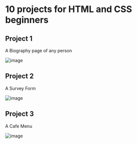 #  10 projects for HTML and CSS beginners

## Project 1 

A Biography page of any person

![image](https://github.com/omarfarukbadhon/HTML-CSS-Project-Beginner-/assets/95760658/55608189-9694-4386-977f-fbba965d61de)

## Project 2

A Survey Form 

![image](https://github.com/omarfarukbadhon/HTML-CSS-Project-Beginner-/assets/95760658/22d0e712-800c-4b0b-b627-1b7a074c9dbd)

## Project 3

A Cafe Menu 

![image](https://github.com/omarfarukbadhon/HTML-CSS-Project-Beginner-/assets/95760658/37023e15-a0ca-4b55-9d03-dd5d0b2ec746)
